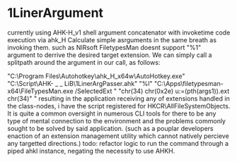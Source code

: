 # 1LinerArgument
currently using AHK-H_v1
shell argument concatenator with invoketime code execution via ahk_H
Calculate simple asrguments in the same breath as invoking them.
such as NIRsoft FiletypesMan doesnt support "%1" argument to derrive the desired target extension.
We can simply call a splitpath around the argument in our call, as follows:

"C:\Program Files\Autohotkey\ahk_H_x64w\AutoHotkey.exe" "C:\Script\AHK\- _ _ LiB\1LinerArgPasser.ahk" "%l" "C:\Apps\filetypesman-x64\FileTypesMan.exe /SelectedExt " "chr(34) chr(0x2e) u:=(pth(args1)).ext chr(34)" "
resulting in the application receiving any of extensions handled in the class-nodes, i have the script registered for HKCR\\AllFileSystemObjects. It is quite a common oversight in numerous CLI tools for there to be any type of mental connection to the environment and the problems commonly sought to be solved by said application. (such as a pouplar developers enaction of an extension management utility which cannot natively percieve any targetted directions.)
todo: refactor logic to run the command through a piped ahkl instance, negating the necessity to use AHKH.
